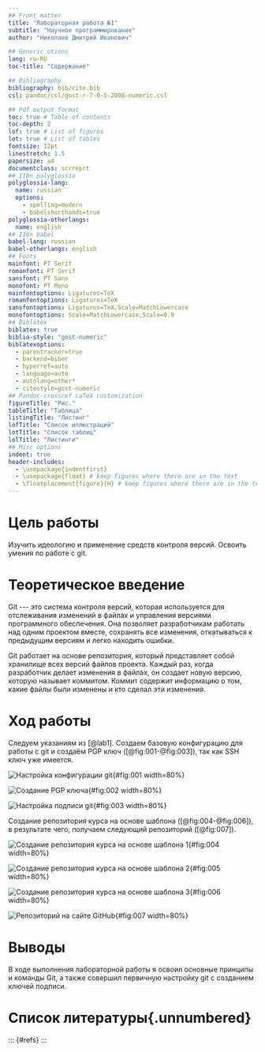 ```yaml
---
## Front matter
title: "Лабораторная работа №1"
subtitle: "Научное программирование"
author: "Николаев Дмитрий Иванович"

## Generic otions
lang: ru-RU
toc-title: "Содержание"

## Bibliography
bibliography: bib/cite.bib
csl: pandoc/csl/gost-r-7-0-5-2008-numeric.csl

## Pdf output format
toc: true # Table of contents
toc-depth: 2
lof: true # List of figures
lot: true # List of tables
fontsize: 12pt
linestretch: 1.5
papersize: a4
documentclass: scrreprt
## I18n polyglossia
polyglossia-lang:
  name: russian
  options:
	- spelling=modern
	- babelshorthands=true
polyglossia-otherlangs:
  name: english
## I18n babel
babel-lang: russian
babel-otherlangs: english
## Fonts
mainfont: PT Serif
romanfont: PT Serif
sansfont: PT Sans
monofont: PT Mono
mainfontoptions: Ligatures=TeX
romanfontoptions: Ligatures=TeX
sansfontoptions: Ligatures=TeX,Scale=MatchLowercase
monofontoptions: Scale=MatchLowercase,Scale=0.9
## Biblatex
biblatex: true
biblio-style: "gost-numeric"
biblatexoptions:
  - parentracker=true
  - backend=biber
  - hyperref=auto
  - language=auto
  - autolang=other*
  - citestyle=gost-numeric
## Pandoc-crossref LaTeX customization
figureTitle: "Рис."
tableTitle: "Таблица"
listingTitle: "Листинг"
lofTitle: "Список иллюстраций"
lotTitle: "Список таблиц"
lolTitle: "Листинги"
## Misc options
indent: true
header-includes:
  - \usepackage{indentfirst}
  - \usepackage{float} # keep figures where there are in the text
  - \floatplacement{figure}{H} # keep figures where there are in the text
---
```


# Цель работы

Изучить идеологию и применение средств контроля версий. Освоить умения по работе с git.

# Теоретическое введение

Git --- это система контроля версий, которая используется для отслеживания изменений в файлах и управления версиями программного обеспечения. Она позволяет разработчикам работать над одним проектом вместе, сохранять все изменения, откатываться к предыдущим версиям и легко находить ошибки.

Git работает на основе репозитория, который представляет собой хранилище всех версий файлов проекта. Каждый раз, когда разработчик делает изменения в файлах, он создает новую версию, которую называет коммитом. Коммит содержит информацию о том, какие файлы были изменены и кто сделал эти изменения.

# Ход работы

Следуем указаниям из [@lab1]. Создаем базовую конфигурацию для работы с git и создаём PGP ключ ([@fig:001-@fig:003]), так как SSH ключ уже имеется.

![Настройка конфигурации git](image/1.png){#fig:001 width=80%}

![Создание PGP ключа](image/2.png){#fig:002 width=80%}

![Настройка подписи git](image/3.png){#fig:003 width=80%}

Создание репозитория курса на основе шаблона ([@fig:004-@fig:006]), в результате чего, получаем следующий репозиторий ([@fig:007]).

![Создание репозитория курса на основе шаблона 1](image/4.png){#fig:004 width=80%}

![Создание репозитория курса на основе шаблона 2](image/5.png){#fig:005 width=80%}

![Создание репозитория курса на основе шаблона 3](image/6.png){#fig:006 width=80%}

![Репозиторий на сайте GitHub](image/7.png){#fig:007 width=80%}

# Выводы

В ходе выполнения лабораторной работы я освоил основные принципы и команды Git, а также совершил первичную настройку git с созданием ключей подписи.

# Список литературы{.unnumbered}

::: {#refs}
:::
